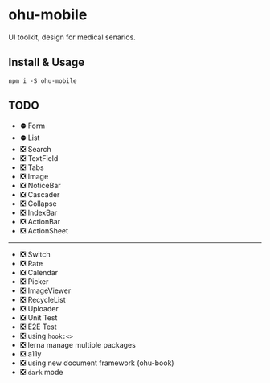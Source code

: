 # ohu-mobile

UI toolkit, design for medical senarios.


## Install & Usage

```shell
npm i -S ohu-mobile
```


## TODO

+ ⛔️ Form
+ ⛔️ List
+ ❎ Search
+ ❎ TextField
+ ❎ Tabs
+ ❎ Image
+ ❎ NoticeBar
+ ❎ Cascader
+ ❎ Collapse
+ ❎ IndexBar
+ ❎ ActionBar
+ ❎ ActionSheet
-------------------------------------------
+ ❎ Switch
+ ❎ Rate
+ ❎ Calendar
+ ❎ Picker
+ ❎ ImageViewer
+ ❎ RecycleList
+ ❎ Uploader
+ ❎ Unit Test
+ ❎ E2E Test
+ ❎ using `hook:<>`
+ ❎ lerna manage multiple packages
+ ❎ a11y
+ ❎ using new document framework (ohu-book)
+ ❎ `dark` mode
